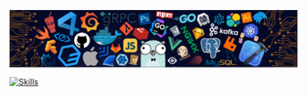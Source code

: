 ![Header](./src/header_.png)

[![Skills](https://skillicons.dev/icons?i=py,js,ts,nodejs,npm,postgres,react,nextjs,windows,express,docker,bash,aws,firebase,git,githubactions,prisma,vercel,vite,spring,tailwind,jest,discord,idea,pycharm,linux)](https://skillicons.dev)
